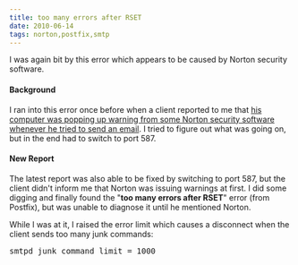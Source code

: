 ```yaml
---
title: too many errors after RSET
date: 2010-06-14
tags: norton,postfix,smtp
---
```

I was again bit by this error which appears to be caused by Norton security software.

#### **Background**

I ran into this error once before when a client reported to me that [his computer was popping up warning from some Norton security software whenever he tried to send an email](http://www.docunext.com/2009/08/symantec-norton-email-smtp-problems.html). I tried to figure out what was going on, but in the end had to switch to port 587.

#### **New Report**

The latest report was also able to be fixed by switching to port 587, but the client didn't inform me that Norton was issuing warnings at first. I did some digging and finally found the "**too many errors after RSET**" error (from Postfix), but was unable to diagnose it until he mentioned Norton.

While I was at it, I raised the error limit which causes a disconnect when the client sends too many junk commands:

<pre class="sh_sh">
smtpd_junk_command_limit = 1000
</pre>

